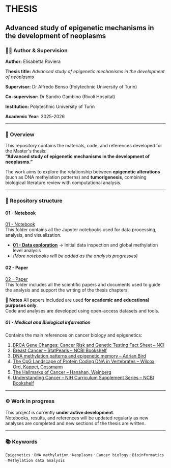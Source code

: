 # THESIS  
## Advanced study of epigenetic mechanisms in the development of neoplasms  

### 👩‍🎓 Author & Supervision
**Author:** Elisabetta Roviera  

**Thesis title:** *Advanced study of epigenetic mechanisms in the development of neoplasms*  

**Supervisor:** Dr Alfredo Benso (Polytechnic University of Turin)

**Co-supervisor:** Dr Sandro Gambino (Rivoli Hospital)

**Institution:** Polytechnic University of Turin 

**Academic Year:** 2025-2026

---

### 🧬 Overview
This repository contains the materials, code, and references developed for the Master's thesis:  
**“Advanced study of epigenetic mechanisms in the development of neoplasms.”**

The work aims to explore the relationship between **epigenetic alterations** (such as DNA methylation patterns) and **tumorigenesis**, combining biological literature review with computational analysis.

---

### 📂 Repository structure

#### **01 - Notebook**
[01 - Notebook](./01%20-%20Notebook)  
This folder contains all the Jupyter notebooks used for data processing, analysis, and visualization.  

- **[01 - Data exploration](./01%20-%20Notebook/01-data-exploration.ipynb)** → Initial data inspection and global methylation level analysis  
- *(More notebooks will be added as the analysis progresses)*

#### **02 - Paper**
[02 - Paper](./02%20-%20Paper)  
This folder includes all the scientific papers and documents used to guide the analysis and support the writing of the thesis chapters.

**🧾 Notes**
All papers included are used **for academic and educational purposes only**.  
Code and analyses are developed using open-access datasets and tools.

##### **01 - Medical and Biological information**
Contains the main references on cancer biology and epigenetics:

1. [BRCA Gene Changes: Cancer Risk and Genetic Testing Fact Sheet – NCI](./02%20-%20Paper/01%20-%20Medical%20and%20Biological%20information/BRCA%20Gene%20Changes_%20Cancer%20Risk%20and%20Genetic%20Testing%20Fact%20Sheet%20-%20NCI.pdf)
2. [Breast Cancer – StatPearls – NCBI Bookshelf](./02%20-%20Paper/01%20-%20Medical%20and%20Biological%20information/Breast%20Cancer%20-%20StatPearls%20-%20NCBI%20Bookshelf.pdf)
3. [DNA methylation patterns and epigenetic memory – Adrian Bird](./02%20-%20Paper/01%20-%20Medical%20and%20Biological%20information/DNA%20methylation%20patterns%20and%20epigenetic%20memory%20-%20Adrian%20Bird.pdf)
4. [The CpG Landscape of Protein Coding DNA in Vertebrates – Wilcox, Ord, Kappei, Gossmann](./02%20-%20Paper/01%20-%20Medical%20and%20Biological%20information/The%20CpG%20Landscape%20of%20Protein%20Coding%20DNA%20in%20Vertebrates%20-%20Wilcox,%20Ord,%20Kappei,%20Gossmann.pdf)
5. [The Hallmarks of Cancer – Hanahan, Weinberg](./02%20-%20Paper/01%20-%20Medical%20and%20Biological%20information/The%20Hallmarks%20of%20Cancer%20-%20Hanahan,%20Weinberg.pdf)
6. [Understanding Cancer – NIH Curriculum Supplement Series – NCBI Bookshelf](./02%20-%20Paper/01%20-%20Medical%20and%20Biological%20information/Understanding%20Cancer%20-%20NIH%20Curriculum%20Supplement%20Series%20-%20NCBI%20Bookshelf.pdf)

---

### ⚙️ Work in progress
This project is currently **under active development**.  
Notebooks, results, and references will be updated regularly as new analyses are completed and new sections of the thesis are written.

---

### 📚 Keywords
`Epigenetics` · `DNA methylation` · `Neoplasms` · `Cancer biology` · `Bioinformatics` · `Methylation data analysis`



